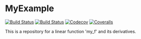 # MyExample

[![Build Status](https://travis-ci.com/onButtonUp/MyExample.jl.svg?branch=master)](https://travis-ci.com/onButtonUp/MyExample.jl)
[![Build Status](https://ci.appveyor.com/api/projects/status/github/onButtonUp/MyExample.jl?svg=true)](https://ci.appveyor.com/project/onButtonUp/MyExample-jl)
[![Codecov](https://codecov.io/gh/onButtonUp/MyExample.jl/branch/master/graph/badge.svg)](https://codecov.io/gh/onButtonUp/MyExample.jl)
[![Coveralls](https://coveralls.io/repos/github/onButtonUp/MyExample.jl/badge.svg?branch=master)](https://coveralls.io/github/onButtonUp/MyExample.jl?branch=master)

This is a repository for a linear function 'my_f' and its derivatives.

